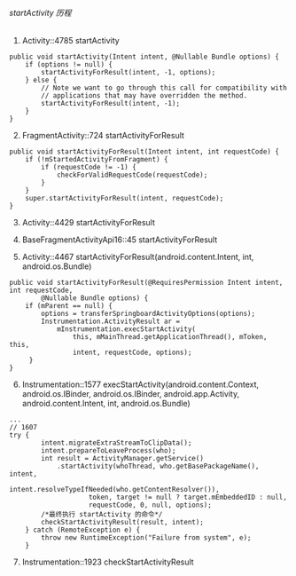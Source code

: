 ###### startActivity 历程

1. Activity::4785  startActivity  
```
public void startActivity(Intent intent, @Nullable Bundle options) {
    if (options != null) {
        startActivityForResult(intent, -1, options);
    } else {
        // Note we want to go through this call for compatibility with
        // applications that may have overridden the method.
        startActivityForResult(intent, -1);
    }
}
```
2. FragmentActivity::724  startActivityForResult  
```
public void startActivityForResult(Intent intent, int requestCode) {
    if (!mStartedActivityFromFragment) {
        if (requestCode != -1) {
            checkForValidRequestCode(requestCode);
        }
    }
    super.startActivityForResult(intent, requestCode);
}
```
3. Activity::4429  startActivityForResult

4. BaseFragmentActivityApi16::45  startActivityForResult

5. Activity::4467  startActivityForResult(android.content.Intent, int, android.os.Bundle)  
```
public void startActivityForResult(@RequiresPermission Intent intent, int requestCode,
        @Nullable Bundle options) {
    if (mParent == null) {
        options = transferSpringboardActivityOptions(options);
        Instrumentation.ActivityResult ar =
            mInstrumentation.execStartActivity(
                this, mMainThread.getApplicationThread(), mToken, this,
                intent, requestCode, options);
     }
}
```

6. Instrumentation::1577  execStartActivity(android.content.Context, android.os.IBinder, android.os.IBinder, android.app.Activity, android.content.Intent, int, android.os.Bundle)  
```
...
// 1607
try {
        intent.migrateExtraStreamToClipData();
        intent.prepareToLeaveProcess(who);
        int result = ActivityManager.getService()
            .startActivity(whoThread, who.getBasePackageName(), intent,
                    intent.resolveTypeIfNeeded(who.getContentResolver()),
                    token, target != null ? target.mEmbeddedID : null,
                    requestCode, 0, null, options);
        /*最终执行 startActivity 的命令*/                    
        checkStartActivityResult(result, intent);
    } catch (RemoteException e) {
        throw new RuntimeException("Failure from system", e);
    }
```

7. Instrumentation::1923  checkStartActivityResult  
```


```